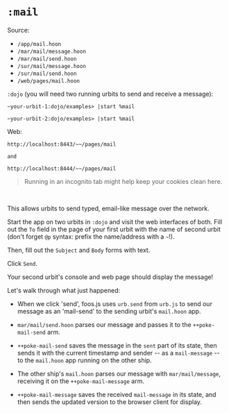 # `:mail`

Source:

* `/app/mail.hoon`
* `/mar/mail/message.hoon`
* `/mar/mail/send.hoon`
* `/sur/mail/message.hoon`
* `/sur/mail/send.hoon`
* `/web/pages/mail.hoon`

`:dojo` (you will need two running urbits to send and receive a message):

    ~your-urbit-1:dojo/examples> |start %mail

    ~your-urbit-2:dojo/examples> |start %mail


Web:

    http://localhost:8443/~~/pages/mail

    and

    http://localhost:8444/~~/pages/mail

> Running in an incognito tab might help keep your cookies clean here.

<br />    

This allows urbits to send typed, email-like message over the network.

Start the app on two urbits in `:dojo` and visit the web interfaces of both. Fill out the `To` field in the page of your first urbit with the name of second urbit (don't forget `@p` syntax: prefix the name/address with a `~`!).

Then, fill out the `Subject` and `Body` forms with text.

Click `Send`.

Your second urbit's console and web page should display the message!

Let's walk through what just happened:

* When we click 'send', foos.js uses `urb.send` from `urb.js` to send our
message as an 'mail-send' to the sending urbit's `mail.hoon` app.

* `mar/mail/send.hoon` parses our message and passes it to the
`++poke-mail-send` arm.

* `++poke-mail-send` saves the message in the `sent` part of its
state, then sends it with the current timestamp and sender --
as a `mail-message` -- to the `mail.hoon` app running on the other ship.

* The other ship's `mail.hoon` parses our message with
`mar/mail/message`, receiving it on the `++poke-mail-message` arm.

* `++poke-mail-message` saves the received `mail-message` in
its state, and then sends the updated version to the browser client for display.
